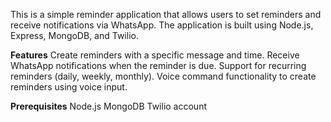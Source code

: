 This is a simple reminder application that allows users to set reminders and receive notifications via WhatsApp. The application is built using Node.js, Express, MongoDB, and Twilio.

**Features**
Create reminders with a specific message and time.
Receive WhatsApp notifications when the reminder is due.
Support for recurring reminders (daily, weekly, monthly).
Voice command functionality to create reminders using voice input.

**Prerequisites**
Node.js
MongoDB
Twilio account
